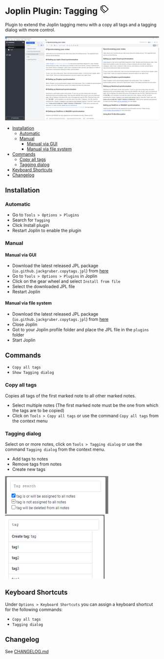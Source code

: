 # Joplin Plugin: Tagging <img src=img/icon_32.png>

Plugin to extend the Joplin tagging menu with a copy all tags and a tagging dialog with more control.

<img src=img/main_tagging.gif>

<!-- prettier-ignore-start -->

<!-- TOC -->

- [Installation](#installation)
    - [Automatic](#automatic)
    - [Manual](#manual)
        - [Manual via GUI](#manual-via-gui)
        - [Manual via file system](#manual-via-file-system)
- [Commands](#commands)
    - [Copy all tags](#copy-all-tags)
    - [Tagging dialog](#tagging-dialog)
- [Keyboard Shortcuts](#keyboard-shortcuts)
- [Changelog](#changelog)

<!-- /TOC -->

<!-- prettier-ignore-end -->

## Installation

### Automatic

- Go to `Tools > Options > Plugins`
- Search for `Tagging`
- Click Install plugin
- Restart Joplin to enable the plugin

### Manual

#### Manual via GUI

- Download the latest released JPL package (`io.github.jackgruber.copytags.jpl`) from [here](https://github.com/JackGruber/joplin-plugin-copytags/releases/latest)
- Go to `Tools > Options > Plugins` in Joplin
- Click on the gear wheel and select `Install from file`
- Select the downloaded JPL file
- Restart Joplin

#### Manual via file system

- Download the latest released JPL package (`io.github.jackgruber.copytags.jpl`) from [here](https://github.com/JackGruber/joplin-plugin-copytags/releases/latest)
- Close Joplin
- Got to your Joplin profile folder and place the JPL file in the `plugins` folder
- Start Joplin

## Commands

- `Copy all tags`
- `Show Tagging dialog`

### Copy all tags

Copies all tags of the first marked note to all other marked notes.

- Select multiple notes (The first marked note must be the one from which the tags are to be copied)
- Click on `Tools > Copy all tags` or use the command `Copy all tags` from the context menu

### Tagging dialog

Select on or more notes, click on `Tools > Tagging dialog` or use the command `Tagging dialog` from the context menu.

- Add tags to notes
- Remove tags from notes
- Create new tags

<img src=img/tagging_dialog.png>
<img src=img/tagging_dialog_search.png>

## Keyboard Shortcuts

Under `Options > Keyboard Shortcuts` you can assign a keyboard shortcut for the following commands:

- `Copy all tags`
- `Tagging dialog`

## Changelog

See [CHANGELOG.md](CHANGELOG.md)
